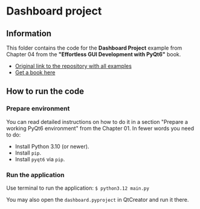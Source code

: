 # Dashboard project


## Information

This folder contains the code for the **Dashboard Project** example from Chapter 04
from the **"Effortless GUI Development with PyQt6"** book.

- [Original link to the repository with all examples](https://github.com/PacktPublishing/Effortless-GUI-Development-with-PyQt6)
- [Get a book here](https://www.packtpub.com/)

## How to run the code

### Prepare environment

You can read detailed instructions on how to do it in a section
"Prepare a working PyQt6 environment" from the Chapter 01.
In fewer words you need to do:

- Install Python 3.10 (or newer).
- Install `pip`.
- Install `pyqt6` via `pip`.

### Run the application

Use terminal to run the application: `$ python3.12 main.py`

You may also open the `dashboard.pyproject` in QtCreator and run it there.
